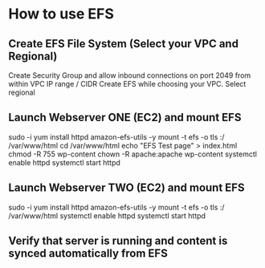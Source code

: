 # How to use EFS

## Create EFS File System (Select your VPC and Regional)
Create Security Group and allow inbound connections on port 2049 from within VPC IP range / CIDR
Create EFS while choosing your VPC.  Select regional

## Launch Webserver ONE (EC2) and mount EFS
sudo -i 
yum install httpd amazon-efs-utils -y
mount -t efs -o tls <fs-id>:/ /var/www/html
cd /var/www/html
echo "EFS Test page" > index.html
chmod -R 755 wp-content
chown -R apache:apache wp-content
systemctl enable httpd 
systemctl start httpd

## Launch Webserver TWO (EC2) and mount EFS
sudo -i
yum install httpd amazon-efs-utils -y 
mount -t efs -o tls <fs-id>:/ /var/www/html
systemctl enable httpd
systemctl start httpd

## Verify that server is running and content is synced automatically from EFS